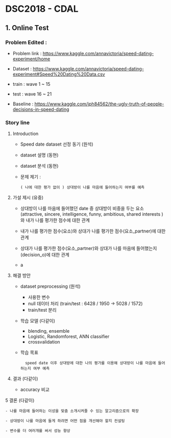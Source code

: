 # DSC2018 - CDAL

## 1. Online Test

### Problem Edited : 

- Problem link : https://www.kaggle.com/annavictoria/speed-dating-experiment/home

- Dataset : https://www.kaggle.com/annavictoria/speed-dating-experiment#Speed%20Dating%20Data.csv

- train : wave 1 ~ 15

- test : wave 16 ~ 21 

- Baseline : https://www.kaggle.com/jph84562/the-ugly-truth-of-people-decisions-in-speed-dating

### Story line 
1. Introduction

    - Speed date dataset 선정 동기 (원석)

    - dataset 설명 (동현)

    - dataset 분석 (동현)
    
    - 문제 제기 : 
        
          ( 나에 대한 평가 없이 ) 상대방이 나를 마음에 들어하는지 여부를 예측

2. 가설 제시 (유중)

    - 상대방이 나를 마음에 들어했던 date 중 상대방이 비중을 두는 요소 
    (attractive, sincere, intelligence, funny, ambitious, shared interests ) 와 
    내가 나를 평가한 점수에 대한 관계

    - 내가 나를 평가한 점수(요소)와 상대가 나를 평가한 점수(요소_partner)에 대한 관계

    - 상대가 나를 평가한 점수(요소_partner)와 상대가 나를 마음에 들어했는지(decision_o)에 대한 관계

    + a

3. 해결 방안

    - dataset preprocessing (원석)
        - 사용한 변수
        - null 데이터 처리 (train/test : 6428 / 1950 -> 5028 / 1572)
        - train/test 분리

    - 학습 모델 (다같이)
        - blending, ensemble 
        - Logistic, Randomforest, ANN classifier 
        - crossvalidation 
        
    - 학습 목표 

            speed date 이후 상대방에 대한 나의 평가를 이용해 상대방이 나를 마음에 들어하는지 여부 예측

4. 결과 (다같이)

    - accuracy 비교 

5 결론 (다같이)

    - 나를 마음에 들어하는 이성을 맞춤 소개시켜줄 수 있는 알고리즘으로의 확장
    
    - 상대방이 나를 마음에 들게 하려면 어떤 점을 개선해야 할지 컨설팅
    
    - 변수를 더 여러개를 써서 성능 향상



